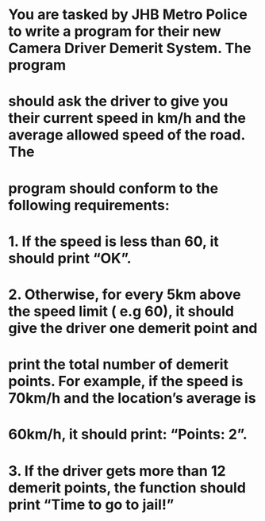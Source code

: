 #   You are tasked by JHB Metro Police to write a program for their new Camera Driver Demerit System. The program
#   should ask the driver to give you their current speed in km/h and the average allowed speed of the road. The
#   program should conform to the following requirements:
#
#   1. If the speed is less than 60, it should print “OK”.
#   2. Otherwise, for every 5km above the speed limit ( e.g 60), it should give the driver one demerit point and
#       print the total number of demerit points. For example, if the speed is 70km/h and the location’s average is
#       60km/h, it should print: “Points: 2”.
#   3. If the driver gets more than 12 demerit points, the function should print “Time to go to jail!”